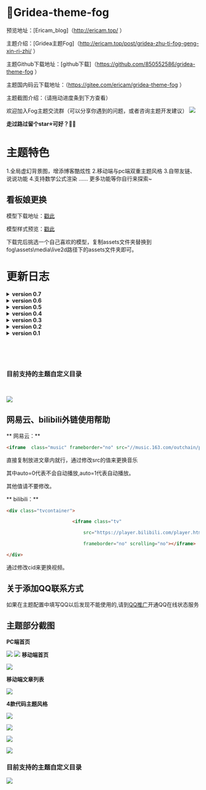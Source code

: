 # 💖Gridea-theme-fog

预览地址：[Ericam_blog]（<http://ericam.top/> ）

主题介绍：[Gridea主题Fog]（<http://ericam.top/post/gridea-zhu-ti-fog-geng-xin-ri-zhi/> ）

主题Github下载地址：[github下载]（<https://github.com/850552586/gridea-theme-fog> ）

主题国内码云下载地址：（<https://gitee.com/ericam/gridea-theme-fog> ）

主题截图介绍：（请拖动进度条到下方查看）

欢迎加入Fog主题交流群（可以分享你遇到的问题，或者咨询主题开发建议）
![](https://ericamblog.oss-cn-shanghai.aliyuncs.com/GrideaFog/qrcode_1594635464040.jpg)

**走过路过留个star⭐️可好？🤒😎**
&nbsp;
# 主题特色
1.全局虚幻背景图，增添博客酷炫性
2.移动端与pc端双重主题风格
3.自带友链、说说功能
4.支持数学公式渲染
……
更多功能等你自行来探索~



## 看板娘更换

模型下载地址：[戳此](https://gitee.com/ericam/live2d-widget-models )

模型样式预览：[戳此](https://blog.csdn.net/wang_123_zy/article/details/87181892 )

下载完后挑选一个自己喜欢的模型，复制assets文件夹替换到fog\assets\media\live2d路径下的assets文件夹即可。

# 更新日志

<details>
<summary><b>version 0.7</b></summary>
<pre>
<ul>
- 更新：valine-1.4.14
- 其他：全局bug优化
  </ul>
  </pre>
</details>

<details>
<summary><b>version 0.6</b></summary>
<pre>
<ul>
- 增加：分享功能（感谢codingbear）
- 增加：赞赏功能
- 增加：文章底层版权信息
- 增加：aplayer音乐播放器
- 调整：文章内上下博客样式
- 修复：说说页面图片宽度不一致问题
  </ul>
  </pre>
</details>

<details>

<summary><b>version 0.5</b></summary>

<pre>

<ul>

- 增加：两种导航栏风格（左侧和顶部）

- 增加：数学公式支持

- 修复：行内代码不会添加复制代码按钮

- 调整： 更换了部分cdn，优化了博客加载速度
  </ul>

  </pre>

  </details>


<details>

<summary><b>version 0.4</b></summary>

<pre>

<ul>

- 调整：valine评论样式

- 调整：文章大纲样式

- 调整：友链页面样式

- 调整：社交按钮大小样式

- 调整：搜索框样式

- 调整：博客列表样式（增加了阴影效果

- 增加：页面淡入淡出加载

- 增加：自定义配置中背景图加载方式添加了外链方式（不上传图片便可以规避无法保存主题内容的bug，这个bug是由软件产生）

- 增加：不蒜子统计博客访客

- 增加：valine统计文章阅读量

- 增加：网易云音乐外链嵌入样式

- 增加：bilibili视频外链嵌入样式

- 增加：文章内代码复制功能

- 增加：移动端首页显示头像

- 核心增加：添加了说说功能

- 增加：valine评论加载qq头像（如果用户添加了qq邮箱

- 增加：valine评论框内加载今日诗词

- 修复：修复了文章多个标签标签会加载混乱的Bug

  </ul>

  </pre>

  </details>

 

 

 

<details>

<summary><b>version 0.3</b></summary>

<pre>

<ul>



- 优化：总体布局

- 优化：适配了Microsoft edge浏览器

- 调整：友链页面样式

- 调整：更换了看板娘模型

  </ul>

  </pre>

  </details>

 

<details>

<summary><b>version 0.2</b></summary>

<pre>

<ul>

- 重构移动端界面

- 添加：移动端首页大图

- 添加：网站介绍闪烁跳动

- 添加：看板娘

- 添加：两款社交按钮（微信+steam）

- 添加：4款代码块主题风格

- 调整：分页按钮布局（虽然可能还有点Bug）

- 调整：社交按钮（并新增微信+steam）

- 修复：归档页无分页按钮bug

- 修复：移动端无评论界面的bug

- 修复：代码块自适应问题

- 修复：移动端无法加载valine评论系统

</ul>

</pre>

</details>

<details>

<summary><b>version 0.1</b></summary>

<pre>

<ul>

- 添加了博客自定义配置背景大图

- 侧边栏伸缩滑动

- 无封面图采用自定义配置图片

- 4款社交按钮

- 头像悬浮 旋转功能

- 暗黑金属系分页按钮-显示当前页面数

- 站点运行时间统计

- 浏览文章时加载目录树

- 浏览器滑动条美化（chrome等）

- 优先采用valine评论系统

- 标签云标签随机颜色显示

- 站内文章标题搜索功能

</ul>

</pre>

</details>

&nbsp;

&nbsp;

 

### 目前支持的主题自定义目录

&nbsp;

![](https://ericamblog.oss-cn-shanghai.aliyuncs.com/GrideaFog/pz.png)

 

## 网易云、bilibili外链使用帮助

** 网易云：**

```html
<iframe  class="music" frameborder="no" src="//music.163.com/outchain/player?type=1&id=89680147&auto=0&height=90"></iframe>
```


直接复制放进文章内就行，通过修改src的值来更换音乐

其中auto=0代表不会自动播放,auto=1代表自动播放。

其他值请不要修改。

** bilibili：**

```html
<div class="tvcontainer">

​                        <iframe class="tv"

​                            src="https://player.bilibili.com/player.html?cid=145147963&aid=84267566&page=1&as_wide=1&high_quality=1&danmaku=0"

​                            frameborder="no" scrolling="no"></iframe>

</div>

```

通过修改cid来更换视频。

## 关于添加QQ联系方式

如果在主题配置中填写QQ以后发现不能使用的,请到[QQ推广](https://shang.qq.com/v3/widget.html)开通QQ在线状态服务



## 主题部分截图

**PC端首页**

![](https://ericamblog.oss-cn-shanghai.aliyuncs.com/GrideaFog/TIM图片20200412141710.png)
![](https://ericamblog.oss-cn-shanghai.aliyuncs.com/GrideaFog/TIM图片20200713180258.png)
**移动端首页**

![](https://ericamblog.oss-cn-shanghai.aliyuncs.com/GrideaFog/9.png)



**移动端文章列表**

![](https://ericamblog.oss-cn-shanghai.aliyuncs.com/GrideaFog/TIM图片20200412141356.png)



**4款代码主题风格**

![](https://ericamblog.oss-cn-shanghai.aliyuncs.com/GrideaFog/12.png)

![](https://ericamblog.oss-cn-shanghai.aliyuncs.com/GrideaFog/13.png)

![](https://ericamblog.oss-cn-shanghai.aliyuncs.com/GrideaFog/14.png)

![](https://ericamblog.oss-cn-shanghai.aliyuncs.com/GrideaFog/15.png)

### 目前支持的主题自定义目录

![](https://ericamblog.oss-cn-shanghai.aliyuncs.com/GrideaFog/TIM图片20200713180316.png)
